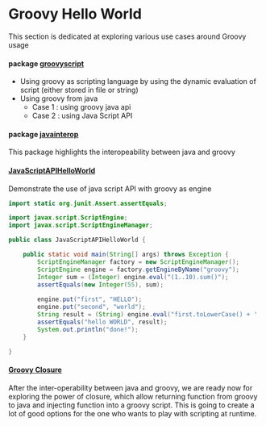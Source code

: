 # Groovy Hello World

This section is dedicated at exploring various use cases around Groovy usage

#### package [groovyscript](https://github.com/bigleuxenchef/Working/tree/master/GroovyHelloWorld/src/groovyscript)

- Using groovy as scripting language by using the dynamic evaluation of script (either stored in file or string)
- Using groovy from java 
  * Case 1 : using groovy java api
  * Case 2 : using Java Script API
  
#### package [javainterop](https://github.com/bigleuxenchef/Working/tree/master/GroovyHelloWorld/src/javainterop)
  
This package highlights the interopeability between java and groovy

#### [JavaScriptAPIHelloWorld](https://github.com/bigleuxenchef/Working/tree/master/GroovyHelloWorld/src/JavaScriptAPIHelloWorld.java)
  

Demonstrate the use of java script API with groovy as engine

```java
import static org.junit.Assert.assertEquals;

import javax.script.ScriptEngine;
import javax.script.ScriptEngineManager;

public class JavaScriptAPIHelloWorld {

	public static void main(String[] args) throws Exception {	
		ScriptEngineManager factory = new ScriptEngineManager();
		ScriptEngine engine = factory.getEngineByName("groovy");
		Integer sum = (Integer) engine.eval("(1..10).sum()");
		assertEquals(new Integer(55), sum);
		
		engine.put("first", "HELLO");
		engine.put("second", "world");
		String result = (String) engine.eval("first.toLowerCase() + ' ' + second.toUpperCase()");
		assertEquals("hello WORLD", result);
		System.out.println("done!");
	}

}
```
#### [Groovy Closure](https://github.com/bigleuxenchef/Working/tree/master/GroovyHelloWorld/src/Closure)

After the inter-operability between java and groovy, we are ready now for exploring the power of closure, which allow returning function from groovy to java and injecting function into a groovy script. This is going to create a lot of good options for the one who wants to play with scripting at runtime.



